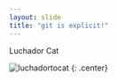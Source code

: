 ```yaml
---
layout: slide
title: "git is explicit!"
---
```


Luchador Cat

![luchadortocat](https://octodex.github.com/images/luchadortocat.png)
{: .center}
